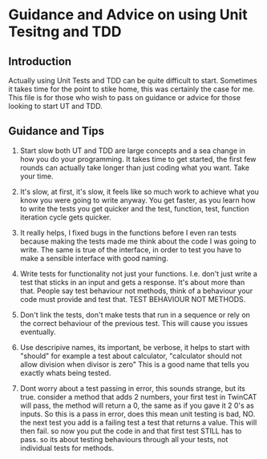 # Guidance and Advice on using Unit Tesitng and TDD

## Introduction

Actually using Unit Tests and TDD can be quite difficult to start. Sometimes it takes time for the point to stike home, this was certainly the case for me. This file is for those who wish to pass on guidance or advice for those looking to start UT and TDD.

## Guidance and Tips

1. Start slow both UT and TDD are large concepts and a sea change in how you do your programming. It takes time to get started, the first few rounds can actually take longer than just coding what you want. Take your time. 

2. It's slow, at first, it's slow, it feels like so much work to achieve what you know you were going to write anyway. You get faster, as you learn how to write the tests you get quicker and the test, function, test, function iteration cycle gets quicker.

3. It really helps, I fixed bugs in the functions before I even ran tests because making the tests made me think about the code I was going to write. The same is true of the interface, in order to test you have to make a sensible interface with good naming.

4. Write tests for functionality not just your functions. I.e. don't just write a test that sticks in an input and gets a response. It's about more than that. People say test behaviour not methods, think of a behaviour your code must provide and test that. TEST BEHAVIOUR NOT METHODS.
 
5. Don't link the tests, don't make tests that run in a sequence or rely on the correct behaviour of the previous test. This will cause you issues eventually. 

6. Use descripive names, its important, be verbose, it helps to start with "should" for example a test about calculator, "calculator should not allow division when divisor is zero" This is a good name that tells you exactly whats being tested. 

7. Dont worry about a test passing in error, this sounds strange, but its true. consider a method that adds 2 numbers, your first test in TwinCAT will pass, the method will return a 0, the same as if you gave it 2 0's as inputs. So this is a pass in error, does this mean unit testing is bad, NO. the next test you add is a failing test a test that returns a value. This will then fail. so now you put the code in and that first test STILL has to pass.
so its about testing behaviours through all your tests, not individual tests for methods.